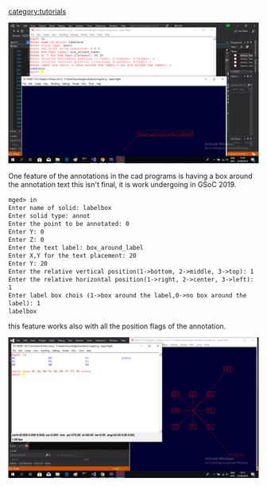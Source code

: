 [category:tutorials](category:tutorials.md)

![](img/Boxaround.png)

One feature of the annotations in the cad programs is having a box
around the annotation text this isn't final, it is work undergoing in
GSoC 2019.



    mged> in
    Enter name of solid: labelbox
    Enter solid type: annot
    Enter the point to be annotated: 0
    Enter Y: 0
    Enter Z: 0
    Enter the text label: box_around_label
    Enter X,Y for the text placement: 20
    Enter Y: 20
    Enter the relative vertical position(1->bottom, 2->middle, 3->top): 1
    Enter the relative horizontal position(1->right, 2->center, 3->left): 1
    Enter label box chois (1->box around the label,0->no box around the label): 1
    labelbox

this feature works also with all the position flags of the annotation.

![](img/Labelbox.png)
